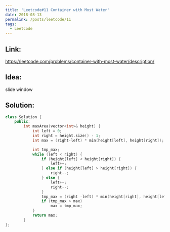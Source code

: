 ```yaml
---
title: 'Leetcode#11 Container with Most Water'
date: 2018-08-13
permalink: /posts/leetcode/11
tags:
  - Leetcode
---
```


## Link: ##
https://leetcode.com/problems/container-with-most-water/description/

## Idea: ##
slide window

## Solution: ##
```cpp
class Solution {
    public:
        int maxArea(vector<int>& height) {
            int left = 0;
            int right = height.size() - 1;
            int max = (right-left) * min(height[left], height[right]);

            int tmp_max;
            while (left < right) {
                if (height[left] < height[right]) {
                    left++;
                } else if (height[left] > height[right]) {
                    right--;
                } else {
                    left++;
                    right--;
                } 
                tmp_max = (right -left) * min(height[right], height[left]);
                if (tmp_max > max)
                    max = tmp_max;
            }
            return max;
        }
};

```
